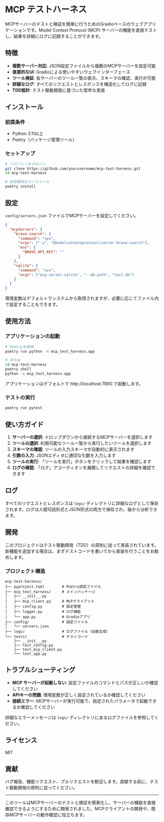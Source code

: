 # MCP テストハーネス

MCPサーバーのテストと検証を簡単に行うためのGradioベースのウェブアプリケーションです。Model Context Protocol (MCP) サーバーの機能を直接テストし、結果を詳細にログに記録することができます。

## 特徴

- **複数サーバー対応**: JSON設定ファイルから複数のMCPサーバーを設定可能
- **直感的なUI**: Gradioによる使いやすいウェブインターフェース
- **ツール検証**: 各サーバーのツール一覧の表示、スキーマの確認、実行が可能
- **詳細なログ**: すべてのリクエストとレスポンスを構造化してログに記録
- **TDD設計**: テスト駆動開発に基づいた堅牢な実装

## インストール

### 前提条件
- Python 3.11以上
- Poetry（パッケージ管理ツール）

### セットアップ

```bash
# リポジトリをクローン
git clone https://github.com/yourusername/mcp-test-harness.git
cd mcp-test-harness

# 依存関係のインストール
poetry install
```

## 設定

`config/servers.json` ファイルでMCPサーバーを設定してください。

```json
{
  "mcpServers": {
    "brave-search": {
      "command": "npx",
      "args": ["-y", "@modelcontextprotocol/server-brave-search"],
      "env": {
        "BRAVE_API_KEY": ""
      }
    },
    "sqlite": {
      "command": "uvx",
      "args": ["mcp-server-sqlite", "--db-path", "test.db"]
    }
  }
}
```

環境変数はデフォルトでシステムから取得されますが、必要に応じてファイル内で設定することもできます。

## 使用方法

### アプリケーションの起動

```bash
# Poetryを使用
poetry run python -m mcp_test_harness.app

# または
cd mcp-test-harness
poetry shell
python -m mcp_test_harness.app
```

アプリケーションはデフォルトで http://localhost:7860 で起動します。

### テストの実行

```bash
poetry run pytest
```

## 使い方ガイド

1. **サーバーの選択**: ドロップダウンから接続するMCPサーバーを選択します
2. **ツールの選択**: 利用可能なツール一覧から実行したいツールを選択します
3. **スキーマの確認**: ツールの入力スキーマが自動的に表示されます
4. **引数の入力**: JSONエディタに適切な引数を入力します
5. **ツールの実行**: 「ツールを実行」ボタンをクリックして結果を確認します
6. **ログの確認**: 「ログ」アコーディオンを展開してリクエストの詳細を確認できます

## ログ

すべてのリクエストとレスポンスは `logs/` ディレクトリに詳細なログとして保存されます。ログは人間可読形式とJSON形式の両方で保存され、後から分析できます。

## 開発

このプロジェクトはテスト駆動開発（TDD）の原則に従って実装されています。新機能を追加する場合は、まずテストコードを書いてから実装を行うことをお勧めします。

### プロジェクト構造

```
mcp-test-harness/
├── pyproject.toml        # Poetry設定ファイル
├── mcp_test_harness/     # メインパッケージ
│   ├── __init__.py
│   ├── mcp_client.py     # MCPクライアント
│   ├── config.py         # 設定管理
│   ├── logger.py         # ログ機能
│   └── app.py            # Gradioアプリ
├── config/               # 設定ファイル
│   └── servers.json
├── logs/                 # ログファイル（自動生成）
└── tests/                # テストコード
    ├── __init__.py
    ├── test_config.py
    ├── test_mcp_client.py
    └── test_app.py
```

## トラブルシューティング

- **MCP サーバーが起動しない**: 設定ファイルのコマンドとパスが正しいか確認してください
- **APIキーの問題**: 環境変数が正しく設定されているか確認してください
- **接続エラー**: MCPサーバーが実行可能で、指定されたパラメータで起動できるか確認してください

詳細なエラーメッセージは `logs/` ディレクトリにあるログファイルを参照してください。

## ライセンス

MIT

## 貢献

バグ報告、機能リクエスト、プルリクエストを歓迎します。貢献する前に、テスト駆動開発の原則に従ってください。

---

このツールはMCPサーバーのテストと検証を簡素化し、サーバーの機能を直接確認できるようにするために開発されました。MCPクライアントの開発や、既存MCPサーバーの動作確認に役立ちます。